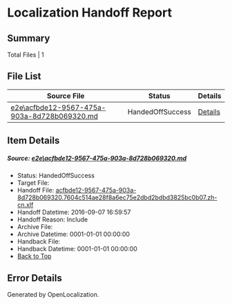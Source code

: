 # <a name='report-top'></a> Localization Handoff Report

## Summary
 Total Files | 1

## File List
 Source File | Status | Details 
 ----------- | ------ | ------- 
 [e2e\acfbde12-9567-475a-903a-8d728b069320.md](https://github.com/OpenLocalizationTestOrg/ol-test0/blob/d85aed4c46662ff704e50dfd180d621fc7737182/e2e/acfbde12-9567-475a-903a-8d728b069320.md) | HandedOffSuccess | [Details](#6f667950b955d53d4aa87a08d5f0b31fba491ddc1)

## Item Details
##### <a name='6f667950b955d53d4aa87a08d5f0b31fba491ddc1'></a> Source: [e2e\acfbde12-9567-475a-903a-8d728b069320.md](https://github.com/OpenLocalizationTestOrg/ol-test0/blob/d85aed4c46662ff704e50dfd180d621fc7737182/e2e/acfbde12-9567-475a-903a-8d728b069320.md)
* Status: HandedOffSuccess
* Target File: 
* Handoff File: [acfbde12-9567-475a-903a-8d728b069320.7604c514ae28f8a6ec75e2dbd2bdbd3825bc0b07.zh-cn.xlf](https://github.com/OpenLocalizationTestOrg/ol-test0-handoff/blob/220150819a4d09d736b1c9e385bdedefecf78ff9/ol-handoff/OpenLocalizationTestOrg/ol-test0-zhcn/ci/ht/acfbde12-9567-475a-903a-8d728b069320.7604c514ae28f8a6ec75e2dbd2bdbd3825bc0b07.zh-cn.xlf)
* Handoff Datetime: 2016-09-07 16:59:57
* Handoff Reason: Include
* Archive File: 
* Archive Datetime: 0001-01-01 00:00:00
* Handback File: 
* Handback Datetime: 0001-01-01 00:00:00
* [Back to Top](#report-top)


## Error Details

Generated by OpenLocalization.
